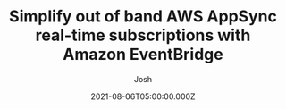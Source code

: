 ---
slug: "2021-07-06-simplify-out-of-band-aws-appsync-real-time-subscriptions-with-amazon-eventbridge"
date: "2021-08-06T05:00:00.000Z"
title: "Simplify out of band AWS AppSync real-time subscriptions with Amazon EventBridge"
author: "Josh"
summary: "AWS AppSync is a managed GraphQL service that can enable real-time data through the use of GraphQL subscriptions. Subscriptions are implemented and managed between the client and backend in AppSync via WebSocket connections. Any data source exposed by an AppSync API can support subscriptions, including pre-integrated data sources such as Amazon DynamoDB and Amazon OpenSearch Service (successor to Amazon Elasticsearch Service) in addition to alternative data sources such as Amazon Neptune or Amazon QLDB."
redirect_link: https://aws.amazon.com/blogs/mobile/appsync-eventbridge/
---